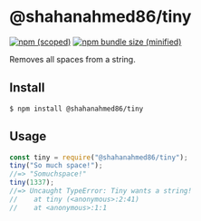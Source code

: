 # @shahanahmed86/tiny

[![npm (scoped)](https://img.shields.io/npm/v/@shahanahmed86/tiny.svg)](https://www.npmjs.com/package/@shahanahmed86/tiny)
[![npm bundle size (minified)](https://img.shields.io/bundlephobia/min/@shahanahmed86/tiny.svg)](https://www.npmjs.com/package/@shahanahmed86/tiny)

Removes all spaces from a string.

## Install

```
$ npm install @shahanahmed86/tiny
```

## Usage

```js
const tiny = require("@shahanahmed86/tiny");
tiny("So much space!");
//=> "Somuchspace!"
tiny(1337);
//=> Uncaught TypeError: Tiny wants a string!
//    at tiny (<anonymous>:2:41)
//    at <anonymous>:1:1
```
